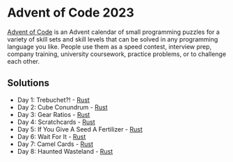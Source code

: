 # Advent of Code 2023

[Advent of Code](https://adventofcode.com/2023/) is an Advent calendar of small programming puzzles for a variety of skill sets and skill levels that can be solved in any programming language you like. People use them as a speed contest, interview prep, company training, university coursework, practice problems, or to challenge each other.

## Solutions

- Day 1: Trebuchet?! - [Rust](./Rust/day-01/)
- Day 2: Cube Conundrum - [Rust](./Rust/day-02/)
- Day 3: Gear Ratios - [Rust](./Rust/day-03/)
- Day 4: Scratchcards - [Rust](./Rust/day-04/)
- Day 5: If You Give A Seed A Fertilizer - [Rust](./Rust/day-05/)
- Day 6: Wait For It - [Rust](./Rust/day-06/)
- Day 7: Camel Cards - [Rust](./Rust/day-07/)
- Day 8: Haunted Wasteland - [Rust](./Rust/day-08/)